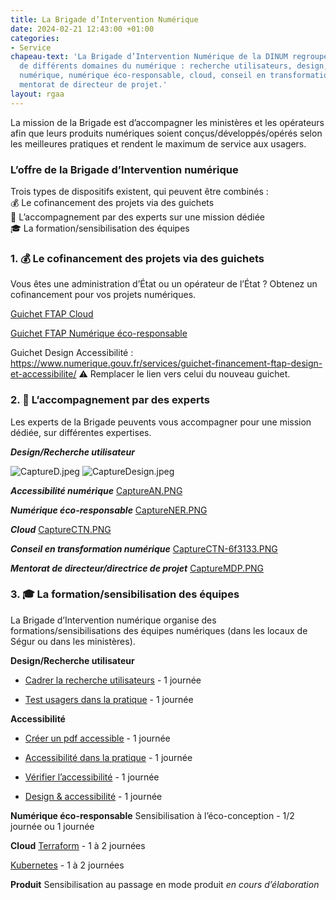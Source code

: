 ```yaml
---
title: La Brigade d’Intervention Numérique
date: 2024-02-21 12:43:00 +01:00
categories:
- Service
chapeau-text: 'La Brigade d’Intervention Numérique de la DINUM regroupe des experts
  de différents domaines du numérique : recherche utilisateurs, design, accessibilité
  numérique, numérique éco-responsable, cloud, conseil en transformation numérique,
  mentorat de directeur de projet.'
layout: rgaa
---
```


La mission de la Brigade est d’accompagner les ministères et les opérateurs afin que leurs produits numériques soient conçus/développés/opérés selon les meilleures pratiques et rendent le maximum de service aux usagers.

### L’offre de la Brigade d’Intervention numérique

Trois types de dispositifs existent, qui peuvent être combinés :
<br>💰 Le cofinancement des projets via des guichets
<br>🏅 L’accompagnement par des experts sur une mission dédiée
<br>🎓 La formation/sensibilisation des équipes

### 1. 💰 Le cofinancement des projets via des guichets

Vous êtes une administration d’État ou un opérateur de l’État ? Obtenez un cofinancement pour vos projets numériques.

[Guichet FTAP Cloud](https://www.numerique.gouv.fr/services/guichet-financement-ftap-adoption-du-cloud-computing/)

[Guichet FTAP Numérique éco-responsable](https://www.numerique.gouv.fr/services/guichet-financement-ftap-numerique-ecoresponsable/)

Guichet Design Accessibilité : https://www.numerique.gouv.fr/services/guichet-financement-ftap-design-et-accessibilite/
⚠ Remplacer le lien vers celui du nouveau guichet.

### 2. 🏅 L’accompagnement par des experts
Les experts de la Brigade peuvents vous accompagner pour une mission dédiée, sur différentes expertises.

***Design/Recherche utilisateur***

![CaptureD.jpeg](/uploads/CaptureD.jpeg)
![CaptureDesign.jpeg](/uploads/CaptureDesign.jpeg)

***Accessibilité numérique***
[CaptureAN.PNG](/uploads/CaptureAN.PNG)

***Numérique éco-responsable***
[CaptureNER.PNG](/uploads/CaptureNER.PNG)

***Cloud***
[CaptureCTN.PNG](/uploads/CaptureCTN.PNG)

***Conseil en transformation numérique***
[CaptureCTN-6f3133.PNG](/uploads/CaptureCTN-6f3133.PNG)

***Mentorat de directeur/directrice de projet***
[CaptureMDP.PNG](/uploads/CaptureMDP.PNG)

### 3. 🎓 La formation/sensibilisation des équipes
La Brigade d’Intervention numérique organise des formations/sensibilisations des équipes numériques (dans les locaux de Ségur ou dans les ministères).

**Design/Recherche utilisateur**

* [Cadrer la recherche utilisateurs](https://design.numerique.gouv.fr/formations/recherche-utilisateur/atelier-cadrer-recherche-utilisateur/) - 1 journée

* [Test usagers dans la pratique](https://design.numerique.gouv.fr/formations/recherche-utilisateur/atelier-test-usager/) - 1 journée

**Accessibilité**
* [Créer un pdf accessible](https://design.numerique.gouv.fr/formations/accessibilite/atelier-pdf-accessible/) - 1 journée

* [Accessibilité dans la pratique](https://design.numerique.gouv.fr/formations/accessibilite/atelier-accessibilite-pratique/) - 1 journée

* [Vérifier l’accessibilité](https://design.numerique.gouv.fr/formations/accessibilite/atelier-coder-accessible/) - 1 journée

* [Design & accessibilité](https://design.numerique.gouv.fr/formations/accessibilite/atelier-accessibilite-designer/) - 1 journée

**Numérique éco-responsable**
Sensibilisation à l’éco-conception - 1/2 journée ou 1 journée

**Cloud**
[Terraform](mailto:infonuage.dinum@modernisation.gouv.fr) - 1 à 2 journées

[Kubernetes](mailto:infonuage.dinum@modernisation.gouv.fr) - 1 à 2 journées

**Produit**
Sensibilisation au passage en mode produit 
*en cours d’élaboration*	
